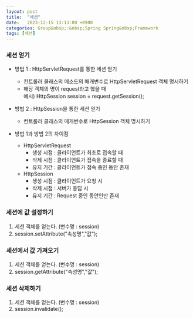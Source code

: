 ```yaml
---
layout: post
title:  "세션"
date:   2023-12-15 13:13:00 +0900
categories: Group&nbsp;:&nbsp;Spring Spring&nbsp;Framework
tags: [세션]
---
```


### 세션 얻기

- 방법 1 : HttpServletRequest를 통한 세션 얻기
    - 컨트롤러 클래스의 메소드의 매개변수로 HttpServletRequest 객체 명시하기
    - 해당 객체의 명이 request라고 했을 때  
        예시) HttpSession session = request.getSession();

- 방법 2 : HttpSession을 통한 세션 얻기
    - 컨트롤러 클래스의 매개변수로 HttpSession 객체 명시하기

- 방법 1과 방법 2의 차이점
    - HttpServletRequest
        - 생성 시점 : 클라이언트가 최초로 접속할 때
        - 삭제 시점 : 클라이언트가 접속을 종료할 때
        - 유지 기간 : 클라이언트가 접속 중인 동안 존재
    - HttpSession
        - 생성 시점 : 클라이언트가 요청 시
        - 삭제 시점 : 서버가 응답 시
        - 유지 기간 : Request 중인 동안인만 존재

### 세션에 값 설정하기

1. 세션 객체를 얻는다. (변수명 : session)
2. session.setAttribute("속성명","값");

### 세션에서 값 가져오기

1. 세션 객체를 얻는다. (변수명 : session)
2. session.getAttribute("속성명","값");

### 세션 삭제하기

1. 세션 객체를 얻는다. (변수명 : session)
2. session.invalidate();